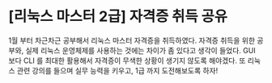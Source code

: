 # [리눅스 마스터 2급] 자격증 취득 공유

1월 부터 차근차근 공부해서 리눅스 마스터 자격증을 취득하였다.
자격증 취득을 위한 공부와, 실제 리눅스 운영체제를 사용하는 것에는 차이가 좀 있다고 생각이 들었다.
GUI 보다 CLI 를 최대한 활용해서 자격증이 무색한 상황이 생기지 않도록 해야겠다.
또 리눅스 관련 강의를 들으며 실무 능력을 키우고, 1급 까지 도전해보도록 하자!